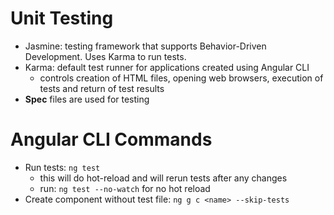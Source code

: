 # Unit Testing
- Jasmine: testing framework that supports Behavior-Driven Development. Uses Karma to run tests.
- Karma: default test runner for applications created using Angular CLI
    - controls creation of HTML files, opening web browsers, execution of tests and return of test results
- **Spec** files are used for testing

# Angular CLI Commands
- Run tests: `ng test`
    - this will do hot-reload and will rerun tests after any changes
    - run: `ng test --no-watch` for no hot reload
- Create component without test file: `ng g c <name> --skip-tests`